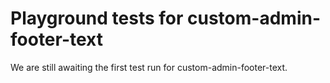 # Playground tests for custom-admin-footer-text
We are still awaiting the first test run for custom-admin-footer-text.
